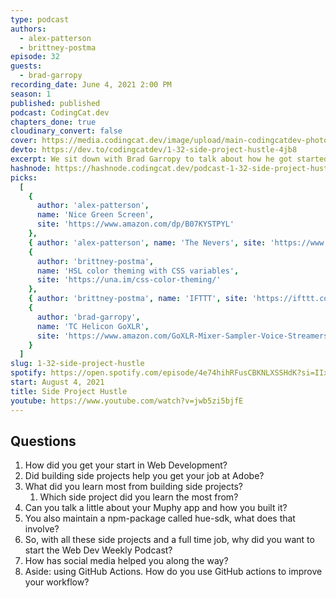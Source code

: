 ```yaml
---
type: podcast
authors:
  - alex-patterson
  - brittney-postma
episode: 32
guests:
  - brad-garropy
recording_date: June 4, 2021 2:00 PM
season: 1
published: published
podcast: CodingCat.dev
chapters_done: true
cloudinary_convert: false
cover: https://media.codingcat.dev/image/upload/main-codingcatdev-photo/zrgetssjgnguqj4yclfp.png
devto: https://dev.to/codingcatdev/1-32-side-project-hustle-4jb8
excerpt: We sit down with Brad Garropy to talk about how he got started in web development. We also discuss how creating and maintaining side projects can help you get a full time job.
hashnode: https://hashnode.codingcat.dev/podcast-1-32-side-project-hustle
picks:
  [
    {
      author: 'alex-patterson',
      name: 'Nice Green Screen',
      site: 'https://www.amazon.com/dp/B07KYSTPYL'
    },
    { author: 'alex-patterson', name: 'The Nevers', site: 'https://www.hbomax.com/grw-nev' },
    {
      author: 'brittney-postma',
      name: 'HSL color theming with CSS variables',
      site: 'https://una.im/css-color-theming/'
    },
    { author: 'brittney-postma', name: 'IFTTT', site: 'https://ifttt.com/' },
    {
      author: 'brad-garropy',
      name: 'TC Helicon GoXLR',
      site: 'https://www.amazon.com/GoXLR-Mixer-Sampler-Voice-Streamers/dp/B07JKNG4NV'
    }
  ]
slug: 1-32-side-project-hustle
spotify: https://open.spotify.com/episode/4e74hihRFusCBKNLXSSHdK?si=IIxfBbdTTHOeAyCJVnmDtQ
start: August 4, 2021
title: Side Project Hustle
youtube: https://www.youtube.com/watch?v=jwb5zi5bjfE
---
```


## Questions

1. How did you get your start in Web Development?
2. Did building side projects help you get your job at Adobe?
3. What did you learn most from building side projects?
   1. Which side project did you learn the most from?
4. Can you talk a little about your Muphy app and how you built it?
5. You also maintain a npm-package called hue-sdk, what does that involve?
6. So, with all these side projects and a full time job, why did you want to start the Web Dev Weekly Podcast?
7. How has social media helped you along the way?
8. Aside: using GitHub Actions. How do you use GitHub actions to improve your workflow?

